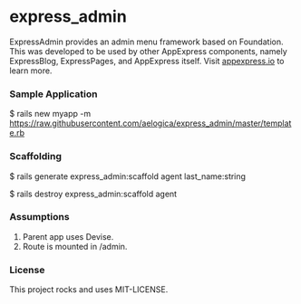 express_admin
=============

ExpressAdmin provides an admin menu framework based on Foundation.  This was developed to be used by other AppExpress components, namely ExpressBlog, ExpressPages, and AppExpress itself.  Visit [appexpress.io](http://appexpress.io) to learn more.


### Sample Application

$ rails new myapp -m https://raw.githubusercontent.com/aelogica/express_admin/master/template.rb


### Scaffolding

$ rails generate express_admin:scaffold agent last_name:string

$ rails destroy express_admin:scaffold agent


### Assumptions

1. Parent app uses Devise.
2. Route is mounted in /admin.

### License

This project rocks and uses MIT-LICENSE.
